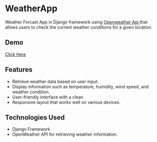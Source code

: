 # WeatherApp

Weather Forcast App in Django framework using [Openweather Api](https://openweathermap.org),that allows users to check the current weather conditions for a given location.

## Demo
[Click Here](http://weatherapp.rizad.me/)
## Features

- Retrieve weather data based on user input.
- Display information such as temperature, humidity, wind speed, and weather condition.
- User-friendly interface with a clean
- Responsive layout that works well on various devices.

## Technologies Used

- Django Framework
- OpenWeather API for retrieving weather information.

